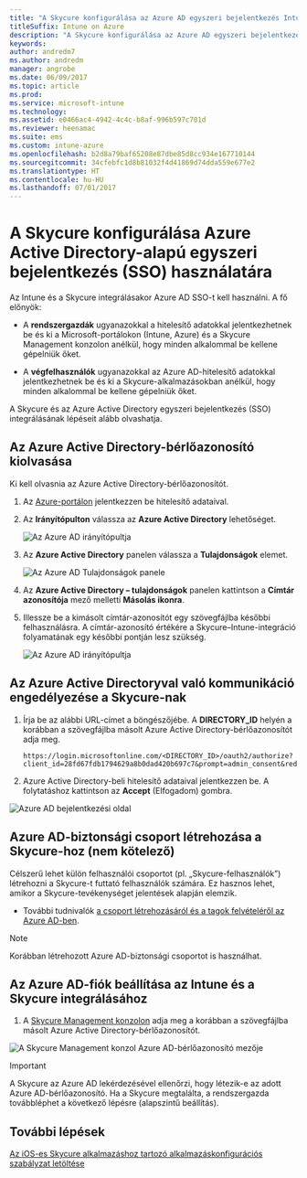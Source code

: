 ```yaml
---
title: "A Skycure konfigurálása az Azure AD egyszeri bejelentkezés Intune-nal való használatához"
titleSuffix: Intune on Azure
description: "A Skycure konfigurálása az Azure AD egyszeri bejelentkezés Intune-nal való használatához"
keywords: 
author: andredm7
ms.author: andredm
manager: angrobe
ms.date: 06/09/2017
ms.topic: article
ms.prod: 
ms.service: microsoft-intune
ms.technology: 
ms.assetid: e0466ac4-4942-4c4c-b8af-996b597c701d
ms.reviewer: heenamac
ms.suite: ems
ms.custom: intune-azure
ms.openlocfilehash: b2d8a79baf65208e87dbe85d8cc934e167710144
ms.sourcegitcommit: 34cfebfc1d8b81032f4d41869d74dda559e677e2
ms.translationtype: HT
ms.contentlocale: hu-HU
ms.lasthandoff: 07/01/2017
---
```

# <a name="configure-skycure-to-use-azure-active-directory-single-sign-on-sso"></a>A Skycure konfigurálása Azure Active Directory-alapú egyszeri bejelentkezés (SSO) használatára

Az Intune és a Skycure integrálásakor Azure AD SSO-t kell használni. A fő előnyök:

-   A **rendszergazdák** ugyanazokkal a hitelesítő adatokkal jelentkezhetnek be és ki a Microsoft-portálokon (Intune, Azure) és a Skycure Management konzolon anélkül, hogy minden alkalommal be kellene gépelniük őket.

-   A **végfelhasználók** ugyanazokkal az Azure AD-hitelesítő adatokkal jelentkezhetnek be és ki a Skycure-alkalmazásokban anélkül, hogy minden alkalommal be kellene gépelniük őket.

A Skycure és az Azure Active Directory egyszeri bejelentkezés (SSO) integrálásának lépéseit alább olvashatja.

## <a name="to-retrieve-the-azure-active-directory-tenant-id"></a>Az Azure Active Directory-bérlőazonosító kiolvasása

Ki kell olvasnia az Azure Active Directory-bérlőazonosítót.

1.  Az [Azure-portálon](https://portal.azure.com/) jelentkezzen be hitelesítő adataival.

2.  Az **Irányítópulton** válassza az **Azure Active Directory** lehetőséget.

    ![Az Azure AD irányítópultja](./media/skycure-sso-1.png)

3.  Az **Azure Active Directory** panelen válassza a **Tulajdonságok** elemet.

    ![Az Azure AD Tulajdonságok panele](./media/skycure-sso-2.png)

4.  Az **Azure Active Directory – tulajdonságok** panelen kattintson a **Címtár azonosítója** mező melletti **Másolás ikonra**.

5. Illessze be a kimásolt címtár-azonosítót egy szövegfájlba későbbi felhasználásra. A címtár-azonosító értékére a Skycure–Intune-integráció folyamatának egy későbbi pontján lesz szükség.

    ![Az Azure AD irányítópultja](./media/skycure-sso-3.png)

## <a name="allow-skycure-to-communicate-with-azure-active-directory"></a>Az Azure Active Directoryval való kommunikáció engedélyezése a Skycure-nak

1.  Írja be az alábbi URL-címet a böngészőjébe. A **DIRECTORY_ID** helyén a korábban a szövegfájlba másolt Azure Active Directory-bérlőazonosítót adja meg.

        https://login.microsoftonline.com/<DIRECTORY_ID>/oauth2/authorize?client_id=28fd67fdb1794629a8b0dad420b697c7&prompt=admin_consent&redirect_uri=https%3A%2F%2Fmc.skycure.com%2Fapi%2Fexternal%2Fmdm%2Faad_app_consent%2Fmanagement_callback&response_type=code

2.  Azure Active Directory-beli hitelesítő adataival jelentkezzen be. A folytatáshoz kattintson az **Accept** (Elfogadom) gombra.

![Azure AD bejelentkezési oldal](./media/skycure-sso-4.png)

## <a name="create-an-azure-ad-security-group-for-skycure-optional"></a>Azure AD-biztonsági csoport létrehozása a Skycure-hoz (nem kötelező)

Célszerű lehet külön felhasználói csoportot (pl. „Skycure-felhasználók”) létrehozni a Skycure-t futtató felhasználók számára. Ez hasznos lehet, amikor a Skycure-tevékenységet jelentések alapján elemzik.

-   További tudnivalók [a csoport létrehozásáról és a tagok felvételéről az Azure AD-ben](https://docs.microsoft.com/azure/active-directory/active-directory-groups-create-azure-portal).

> [!NOTE] 
> Korábban létrehozott Azure AD-biztonsági csoportot is használhat.

## <a name="configure-the-azure-ad-account-to-integrate-intune-with-skycure"></a>Az Azure AD-fiók beállítása az Intune és a Skycure integrálásához

1.  A [Skycure Management konzolon](https://aad.skycure.com/) adja meg a korábban a szövegfájlba másolt Azure Active Directory-bérlőazonosítót.

![A Skycure Management konzol Azure AD-bérlőazonosító mezője](./media/skycure-sso-5.png)

> [!IMPORTANT] 
> A Skycure az Azure AD lekérdezésével ellenőrzi, hogy létezik-e az adott Azure AD-bérlőazonosító. Ha a Skycure megtalálta, a rendszergazda továbbléphet a következő lépésre (alapszintű beállítás).

## <a name="next-steps"></a>További lépések

[Az iOS-es Skycure alkalmazáshoz tartozó alkalmazáskonfigurációs szabályzat letöltése](skycure-ios-app-configuration-policy-download.md)
